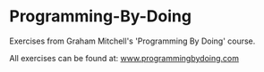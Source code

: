 # Programming-By-Doing

Exercises from Graham Mitchell's 'Programming By Doing' course.

All exercises can be found at: www.programmingbydoing.com
